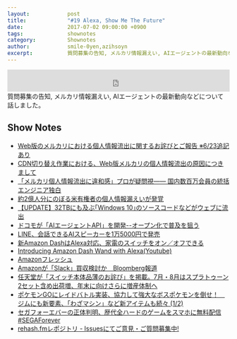 ```yaml
---
layout:            post
title:             "#19 Alexa, Show Me The Future"
date:              2017-07-02 09:00:00 +0900
tags:              shownotes
category:          Shownotes
author:            smile-0yen,azihsoyn
excerpt:           質問募集の告知, メルカリ情報漏えい, AIエージェントの最新動向などについて話しました。
---
```

<iframe width="100%" height="50" scrolling="no" frameborder="no" src="https://w.soundcloud.com/player/?url=https%3A//api.soundcloud.com/tracks/331143092&amp;auto_play=false&amp;hide_related=false&amp;show_user=true&amp;show_reposts=false&amp;visual=false&amp;show_artwork=false&amp;default_height=75"></iframe>
質問募集の告知, メルカリ情報漏えい, AIエージェントの最新動向などについて話しました。

## Show Notes
- [Web版のメルカリにおける個人情報流出に関するお詫びとご報告 ※6/23追記あり](https://www.mercari.com/jp/info/20170622_incident_report/)
- [CDN切り替え作業における、Web版メルカリの個人情報流出の原因につきまして](http://tech.mercari.com/entry/2017/06/22/204500)
- [「メルカリ個人情報流出に違和感」プロが疑問視—— 国内数百万会員の統括エンジニア独白](https://www.businessinsider.jp/post-34581)
- [約2億人分にのぼる米有権者の個人情報漏えいが発覚](https://japan.cnet.com/article/35102966/)
- [【UPDATE】32TBにも及ぶ｢Windows 10｣のソースコードなどがウェブに流出](http://taisy0.com/2017/06/24/84317.html)
- [ドコモが「AIエージェントAPI」を開発--オープン化で普及を狙う](https://japan.cnet.com/article/35103250/)
- [LINE、会話できるAIスピーカーを1万5000円で発売](http://itpro.nikkeibp.co.jp/atcl/news/17/061601678/)
- [新Amazon DashはAlexa対応、家電のスイッチをオン／オフできる](http://itpro.nikkeibp.co.jp/atcl/news/17/061601679/)
- [Introducing Amazon Dash Wand with Alexa(Youtube)](https://youtu.be/s7IExS483wE)
- [Amazonフレッシュ](https://www.amazon.co.jp/Amazon%E3%83%95%E3%83%AC%E3%83%83%E3%82%B7%E3%83%A5-AmazonFresh-%E3%82%A2%E3%83%9E%E3%82%BE%E3%83%B3%E3%83%95%E3%83%AC%E3%83%83%E3%82%B7%E3%83%A5/b?ie=UTF8&node=4477209051)
- [Amazonが「Slack」買収検討か　Bloomberg報道](http://www.itmedia.co.jp/news/articles/1706/15/news146.html)
- [任天堂が「スイッチ本体品薄のお詫び」を掲載。7月・8月はスプラトゥーン2セット含め出荷増、年末に向けさらに増産体制へ](http://japanese.engadget.com/2017/06/22/7-8-2/)
- [ポケモンGOにレイドバトル実装、協力して強大なボスポケモンを倒せ！　ジムにも新要素、「わざマシン」など新アイテムも続々 (1/2)](http://www.itmedia.co.jp/lifestyle/articles/1706/20/news050.html)
- [セガフォーエバーの正体判明、歴代全ハードのゲームをスマホに無料配信 #SEGAForever](http://japanese.engadget.com/2017/06/21/segaforever/)
- [rehash.fmレポジトリ - Issuesにてご意見・ご質問募集中!](https://github.com/rehashfm/rehash.fm/issues)
